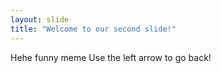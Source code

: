 ```yaml
---
layout: slide
title: "Welcome to our second slide!"
---
```

Hehe funny meme
Use the left arrow to go back!